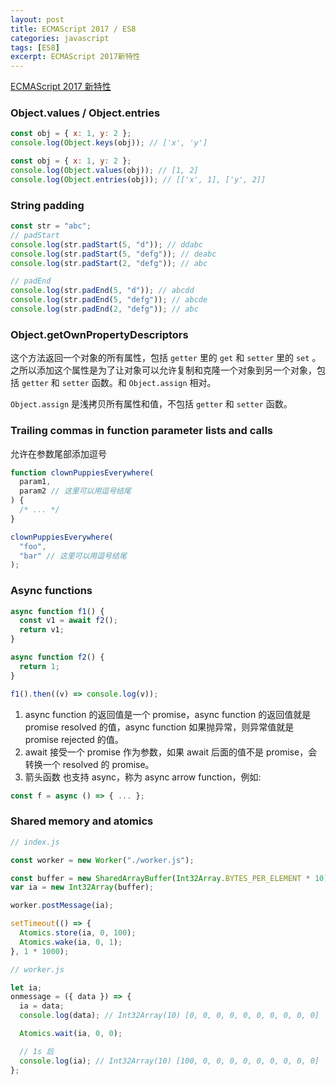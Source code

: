 ```yaml
---
layout: post
title: ECMAScript 2017 / ES8
categories: javascript
tags: [ES8]
excerpt: ECMAScript 2017新特性
---
```


[ECMAScript 2017 新特性](https://github.com/tc39/proposals/blob/master/finished-proposals.md)

### Object.values / Object.entries

```js
const obj = { x: 1, y: 2 };
console.log(Object.keys(obj)); // ['x', 'y']
```

```js
const obj = { x: 1, y: 2 };
console.log(Object.values(obj)); // [1, 2]
console.log(Object.entries(obj)); // [['x', 1], ['y', 2]]
```

### String padding

```js
const str = "abc";
// padStart
console.log(str.padStart(5, "d")); // ddabc
console.log(str.padStart(5, "defg")); // deabc
console.log(str.padStart(2, "defg")); // abc

// padEnd
console.log(str.padEnd(5, "d")); // abcdd
console.log(str.padEnd(5, "defg")); // abcde
console.log(str.padEnd(2, "defg")); // abc
```

### Object.getOwnPropertyDescriptors

这个方法返回一个对象的所有属性，包括 `getter` 里的 `get` 和 `setter` 里的 `set` 。之所以添加这个属性是为了让对象可以允许复制和克隆一个对象到另一个对象，包括 `getter` 和 `setter` 函数。和 `Object.assign` 相对。

`Object.assign` 是浅拷贝所有属性和值，不包括 `getter` 和 `setter` 函数。

### Trailing commas in function parameter lists and calls

允许在参数尾部添加逗号

```js
function clownPuppiesEverywhere(
  param1,
  param2 // 这里可以用逗号结尾
) {
  /* ... */
}

clownPuppiesEverywhere(
  "foo",
  "bar" // 这里可以用逗号结尾
);
```

### Async functions

```js
async function f1() {
  const v1 = await f2();
  return v1;
}

async function f2() {
  return 1;
}

f1().then((v) => console.log(v));
```

1. async function 的返回值是一个 promise，async function 的返回值就是 promise resolved 的值，async function 如果抛异常，则异常值就是 promise rejected 的值。
2. await 接受一个 promise 作为参数，如果 await 后面的值不是 promise，会转换一个 resolved 的 promise。
3. 箭头函数 也支持 async，称为 async arrow function，例如:

```js
const f = async () => { ... };
```

### Shared memory and atomics

```js
// index.js

const worker = new Worker("./worker.js");

const buffer = new SharedArrayBuffer(Int32Array.BYTES_PER_ELEMENT * 10);
var ia = new Int32Array(buffer);

worker.postMessage(ia);

setTimeout(() => {
  Atomics.store(ia, 0, 100);
  Atomics.wake(ia, 0, 1);
}, 1 * 1000);
```

```js
// worker.js

let ia;
onmessage = ({ data }) => {
  ia = data;
  console.log(data); // Int32Array(10) [0, 0, 0, 0, 0, 0, 0, 0, 0, 0]

  Atomics.wait(ia, 0, 0);

  // 1s 后
  console.log(ia); // Int32Array(10) [100, 0, 0, 0, 0, 0, 0, 0, 0, 0]
};
```
